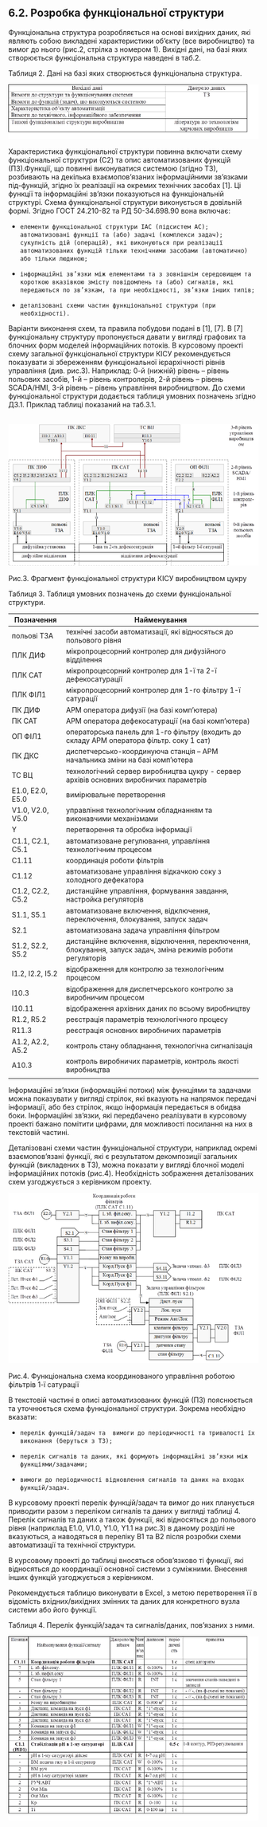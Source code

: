 ## 6.2. Розробка функціональної структури

Функціональна структура розробляється на основі вихідних даних, які являють собою викладені характеристики об’єкту (все виробництво) та вимог до нього (рис.2, стрілка з номером 1). Вихідні дані, на базі яких створюється функціональна структура наведені в таб.2.

Таблиця 2. Дані на базі яких створюється функціональна структура.

![](media/t2.png)

Характеристика функціональної структури повинна включати схему функціональної структури (С2) та опис автоматизованих функцій (П3).Функції, що повинні виконуватися системою (згідно ТЗ), розбивають на декілька вхаємопов’язаних інформаційними зв’язками під-функцій, згідно їх реалізації на окремих технічних засобах [1]. Ці функції та інформаційні зв’язки показуються на функціональній структурі. Схема функціональної структури виконується в довільній формі. Згідно ГОСТ 24.210-82 та РД 50-34.698.90 вона включає:

-     елементи функціональної структури ІАС (підсистем АС); автоматизовані функції та (або) задачі (комплекси задач); сукупність дій (операцій), які виконуються при реалізації автоматизованих функцій тільки технічними засобами (автоматично) або тільки людиною;

-     інформаційні зв’язки між елементами та з зовнішнім середовищем та короткою вказівкою змісту повідомлень та (або) сигналів, які передаються по зв’язкам, та при необхідності, зв’язки інших типів;

-     деталізовані схеми частин функціональної структури (при необхідності).

Варіанти виконання схем, та правила побудови подані в [1], [7]. В [7] функціональну структуру пропонується давати  у вигляді графових та блочних форм моделей інформаційних потоків. В курсовому проекті схему загальної функціональної структури КІСУ рекомендується показувати зі збереженням функціональної ієрархічності рівнів управління (див. рис.3). Наприклад: 0-й (нижній) рівень – рівень польових засобів, 1-й – рівень контролерів, 2-й рівень – рівень SCADA/HMI, 3-й рівень – рівень управління виробництвом. До схеми функціональної структури додається таблиця умовних позначень згідно Д3.1. Приклад таблиці показаний на таб.3.1.  

​    ![img](media/3.png)

Рис.3. Фрагмент функціональної структури КІСУ виробництвом цукру

Таблиця 3. Таблиця умовних позначень до схеми функціональної структури.

| Позначення       | Найменування                                                 |
| ---------------- | ------------------------------------------------------------ |
| польові ТЗА      | технічні  засоби автоматизації, які відносяться до польового рівня |
| ПЛК ДИФ          | мікропроцесорний  контролер для дифузійного відділення       |
| ПЛК САТ          | мікропроцесорний  контролер для 1-ї та 2-ї дефекосатурації   |
| ПЛК ФІЛ1         | мікропроцесорний  контролер для 1-го фільтру 1-ї сатурації   |
| ПК ДИФ           | АРМ  оператора дифузії (на базі комп’ютера)                  |
| ПК САТ           | АРМ  оператора дефекосатурації (на базі комп’ютера)          |
| ОП ФІЛ1          | операторська  панель для 1-го фільтру (входить до складу АРМ оператора фільтр. соку 1 сат) |
| ПК ДКС           | диспетчерсько-координуюча  станція – АРМ начальника зміни на базі комп’ютера |
| ТС ВЦ            | технологічний  сервер виробництва цукру - сервер архівів основних виробничих параметрів |
| Е1.0, E2.0, E5.0 | вимірювальне  перетворення                                   |
| V1.0, V2.0, V5.0 | управління  технологічним обладнанням та виконавчими механізмами |
| Y                | перетворення  та обробка інформації                          |
| C1.1, C2.1, C5.1 | автоматизоване  регулювання, управління технологічним процесом |
| С1.11            | координація  роботи фільтрів                                 |
| С1.12            | автоматизоване  управління відкачкою соку з холодного дефекатора |
| С1.2, С2.2, С5.2 | дистанційне  управління, формування завдання, настройка регуляторів |
| S1.1, S5.1       | автоматизоване  включення, відключення, переключення, блокування, запуск задач |
| S2.1             | автоматизована  задача управління фільтром                   |
| S1.2, S2.2, S5.2 | дистанційне  включення, відключення, переключення, блокування, запуск задач, зміна режимів  роботи регуляторів |
| I1.2, I2.2, I5.2 | відображення  для контролю за технологічним процесом         |
| I10.3            | відображення  для диспетчерського контролю за виробничим процесом |
| I10.11           | відображення  архівних даних по всьому виробництву           |
| R1.2, R5.2       | реєстрація  параметрів технологічного процесу                |
| R11.3            | реєстрація  основних виробничих параметрів                   |
| A1.2, А2.2, А5.2 | контроль  стану обладнання, технологічна сигналізація        |
| А10.3            | контроль  виробничих параметрів, контроль якості виробництва |
|                  |                                                              |

Інформаційні зв’язки (інформаційні потоки) між функціями та задачами можна показувати у вигляді стрілок, які вказують на напрямок передачі інформації, або без стрілок, якщо інформація передається в обидва боки. Інформаційні зв’язки, які передбачено реалізувати в курсовому проекті бажано помітити цифрами, для можливості посилання на них в текстовій частині.

Деталізовані схеми частин функціональної структури, наприклад окремі взаємопов’язані функції, які є результатом декомпозиції загальних функцій (викладених в ТЗ), можна показати у вигляді блочної моделі інформаційних потоків (рис.4). Необхідність зображення деталізованих схем узгоджується з керівником проекту.

![img](media/4.png)

Рис.4. Функціональна схема координованого управління роботою фільтрів 1-ї сатурації

В текстовій частині в описі автоматизованих функцій (П3) пояснюється та уточнюється схема функціональної структури. Зокрема необхідно вказати:

-     перелік функцій/задач та  вимоги до періодичності та тривалості їх виконання (беруться з ТЗ);

-     перелік сигналів та даних, які формують інформаційні зв’язки між функціями/задачами;

-     вимоги до періодичності відновлення сигналів та даних на входах функцій/задач. 

В курсовому проекті перелік функцій/задач та вимог до них планується приводити разом з переліком сигналів та даних у вигляді таблиці 4. Перелік сигналів та даних а також функції, які відносяться до польового рівня (наприклад Е1.0, V1.0, Y1.0, Y1.1 на рис.3) в даному розділі не вказуються, а наводяться в переліку В1 та В2 після розробки схеми автоматизації та технічної структури.     

В курсовому проекті до таблиці вносяться обов’язково ті функції, які відносяться до координації основної системи з суміжними. Внесення інших функцій узгоджується з керівником. 

Рекомендується таблицю виконувати в Excel, з метою перетворення її в відомість вхідних/вихідних змінних та даних для конкретного вузла системи або його функції. 

Таблиця 4. Перелік функцій/задач та сигналів/даних, пов’язаних з ними. 

![](media/t4.png)